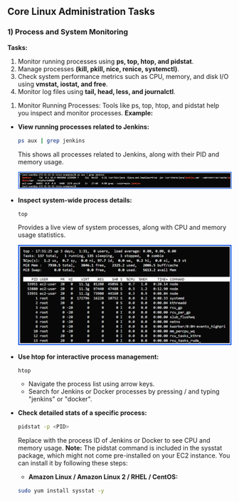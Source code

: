 ## Core Linux Administration Tasks

### 1) Process and System Monitoring
**Tasks:**
1) Monitor running processes using **ps, top, htop, and pidstat**.
2) Manage processes **(kill, pkill, nice, renice, systemctl)**.
3) Check system performance metrics such as CPU, memory, and disk I/O using **vmstat, iostat, and free**.
4) Monitor log files using **tail, head, less, and journalctl**.

1. Monitor Running Processes:
Tools like ps, top, htop, and pidstat help you inspect and monitor processes.
**Example:**
- **View running processes related to Jenkins:**
  ```bash
  ps aux | grep jenkins
  ```
  This shows all processes related to Jenkins, along with their PID and memory usage.

  ![process-example](./images/ps.png)

- **Inspect system-wide process details:**
  ```bash
  top
  ```
  Provides a live view of system processes, along with CPU and memory usage statistics.

  ![top-example](./images/top.png)

- **Use htop for interactive process management:**
  ```bash
  htop
  ```
  - Navigate the process list using arrow keys.
  - Search for Jenkins or Docker processes by pressing / and typing "jenkins" or "docker".

- **Check detailed stats of a specific process:**
  ```bash
  pidstat -p <PID>
  ```
   Replace <PID> with the process ID of Jenkins or Docker to see CPU and memory usage.
  **Note:**
  The pidstat command is included in the sysstat package, which might not come pre-installed on your EC2 instance.
  You can install it by following these steps:
  
  - **Amazon Linux / Amazon Linux 2 / RHEL / CentOS:**
  ```bash
  sudo yum install sysstat -y
  ```
  
